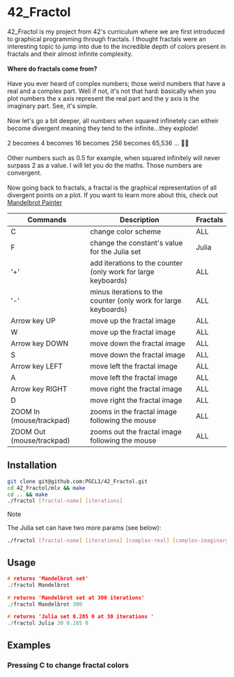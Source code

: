 # 42_Fractol

42_Fractol is my project from 42's curriculum where we are first introduced to graphical programming through fractals. I thought fractals were an interesting topic to jump into due to the incredible depth of colors present in fractals and their almost infinite complexity. <br />
<br /> 
**Where do fractals come from?** <br />
<br /> 
Have you ever heard of complex numbers; those weird numbers that have a real and a complex part. Well if not, it's not that hard: basically when you plot numbers the x axis represent the real part and the y axis is the imaginary part. See, it's simple. <br />
<br /> 
Now let's go a bit deeper, all numbers when squared infinetely can eitheir become divergent meaning they tend to the infinite...they explode!<br /> 
<br /> 
2 becomes 4 becomes 16 becomes 256 becomes 65,536 ... :rocket::boom:<br />
<br /> 
Other numbers such as 0.5 for example, when squared infinitely will never surpass 2 as a value. I will let you do the maths. Those numbers are convergent. <br />
<br /> 
Now going back to fractals, a fractal is the graphical representation of all divergent points on a plot. If you want to learn more about this, check out [Mandelbrot Painter](https://www.geogebra.org/m/BUVhcRSv#material/XQprvGbW) 


Commands | Description | Fractals |
|---|---|---|
C | change color scheme | ALL |
F | change the constant's value for the Julia set | Julia |
'+' | add iterations to the counter (only work for large keyboards) | ALL |
'-' | minus iterations to the counter (only work for large keyboards) | ALL |
Arrow key UP | move up the fractal image | ALL |
W | move up the fractal image | ALL |
Arrow key DOWN | move down the fractal image | ALL |
S | move down the fractal image | ALL |
Arrow key LEFT | move left the fractal image | ALL |
A | move left the fractal image | ALL |
Arrow key RIGHT | move right the fractal image | ALL |
D | move right the fractal image | ALL |
ZOOM In (mouse/trackpad) | zooms in the fractal image following the mouse | ALL | 
ZOOM Out (mouse/trackpad) | zooms out the fractal image following the mouse | ALL | 

## Installation

```bash
git clone git@github.com:PGCL1/42_Fractol.git
cd 42_Fractol/mlx && make
cd .. && make
./fractol [fractal-name] [iterations]
```

> [!NOTE]  
> The Julia set can have two more params (see below): <br />
>```bash
>./fractol [fractal-name] [iterations] [complex-real] [complex-imaginary]
>```

## Usage

```C
# returns 'Mandelbrot set'
./fractol Mandelbrot

# returns 'Mandelbrot set at 300 iterations'
./fractol Mandelbrot 300

# returns 'Julia set 0.285 0 at 30 iterations '
./fractol Julia 30 0.285 0
```
## Examples

### Pressing C to change fractal colors

